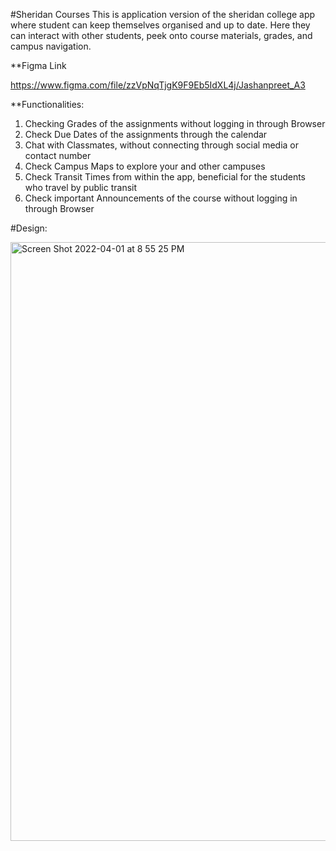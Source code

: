 #Sheridan Courses
This is application version of the sheridan college app where student can keep themselves organised and up to date. Here they can interact with other students, peek onto course materials, grades, and campus navigation.

**Figma Link

https://www.figma.com/file/zzVpNqTjgK9F9Eb5IdXL4j/Jashanpreet_A3

**Functionalities:

1. Checking Grades of the assignments without logging in through Browser
2. Check Due Dates of the assignments through the calendar
3. Chat with Classmates, without connecting through social media or contact number
4. Check Campus Maps to explore your and other campuses
5. Check Transit Times from within the app, beneficial for the students who travel by public
transit
6. Check important Announcements of the course without logging in through Browser


#Design: 

<img width="958" alt="Screen Shot 2022-04-01 at 8 55 25 PM" src="https://user-images.githubusercontent.com/75087492/161357881-cd327778-cc2c-4820-b776-992f9d6fc2ea.png">
